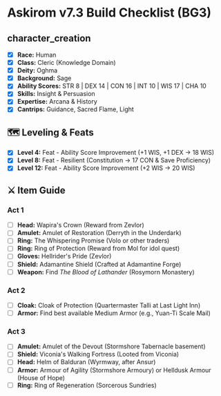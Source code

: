 # Askirom v7.3 Build Checklist (BG3)

##  character_creation

- [x] **Race:** Human
- [x] **Class:** Cleric (Knowledge Domain)
- [x] **Deity:** Oghma
- [x] **Background:** Sage
- [x] **Ability Scores:** STR 8 | DEX 14 | CON 16 | INT 10 | WIS 17 | CHA 10
- [x] **Skills:** Insight & Persuasion
- [x] **Expertise:** Arcana & History
- [x] **Cantrips:** Guidance, Sacred Flame, Light

## 🗺️ Leveling & Feats

- [x] **Level 4:** Feat - Ability Score Improvement (+1 WIS, +1 DEX → 18 WIS)
- [x] **Level 8:** Feat - Resilient (Constitution → 17 CON & Save Proficiency)
- [x] **Level 12:** Feat - Ability Score Improvement (+2 WIS → 20 WIS)

## ⚔️ Item Guide

### Act 1

- [ ] **Head:** Wapira's Crown (Reward from Zevlor)
- [ ] **Amulet:** Amulet of Restoration (Derryth in the Underdark)
- [ ] **Ring:** The Whispering Promise (Volo or other traders)
- [ ] **Ring:** Ring of Protection (Reward from Mol for idol quest)
- [ ] **Gloves:** Hellrider's Pride (Zevlor)
- [ ] **Shield:** Adamantine Shield (Crafted at Adamantine Forge)
- [ ] **Weapon:** Find *The Blood of Lathander* (Rosymorn Monastery)

### Act 2

- [ ] **Cloak:** Cloak of Protection (Quartermaster Talli at Last Light Inn)
- [ ] **Armor:** Find best available Medium Armor (e.g., Yuan-Ti Scale Mail)

### Act 3

- [ ] **Amulet:** Amulet of the Devout (Stormshore Tabernacle basement)
- [ ] **Shield:** Viconia's Walking Fortress (Looted from Viconia)
- [ ] **Head:** Helm of Balduran (Wyrmway, after Ansur)
- [ ] **Armor:** Armour of Agility (Stormshore Armoury) or Helldusk Armour (House of Hope)
- [ ] **Ring:** Ring of Regeneration (Sorcerous Sundries)
